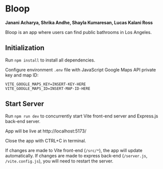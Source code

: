 # Bloop

**Janani Acharya, Shrika Andhe, Shayla Kumaresan, Lucas Kalani Ross**

Bloop is an app where users can find public bathrooms in Los Angeles.

## Initialization

Run ``npm install`` to install all dependencies.

Configure environment ``.env`` file with JavaScript Google Maps API private key and map ID:
```
VITE_GOOGLE_MAPS_KEY=INSERT-KEY-HERE
VITE_GOOGLE_MAPS_ID=INSERT-MAP-ID-HERE
```

## Start Server

Run ``npm run dev`` to concurrently start Vite front-end server and Express.js back-end server.

App will be live at http://localhost:5173/

Close the app with CTRL+C in terminal.

If changes are made to Vite front-end (``/src/*``), the
app will update automatically. If changes are made to express back-end (``/server.js``, ``/vite.config.js``),
you will need to restart the server.